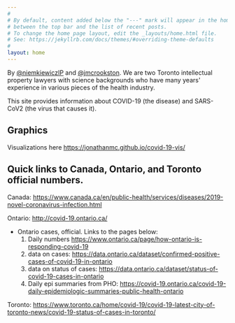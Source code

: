 ```yaml
---
#
# By default, content added below the "---" mark will appear in the home page
# between the top bar and the list of recent posts.
# To change the home page layout, edit the _layouts/home.html file.
# See: https://jekyllrb.com/docs/themes/#overriding-theme-defaults
#
layout: home
---
```


By [@niemkiewiczIP](https://twitter.com/niemkiewiczIP)  and [@jmcrookston](https://twitter.com/jmcrookston). We are two Toronto intellectual property lawyers with science backgrounds who have many years' experience in various pieces of the health industry.

This site provides information about COVID-19 (the disease) and SARS-CoV2 (the virus that causes it).

## Graphics

Visualizations here <https://jonathanmc.github.io/covid-19-vis/>

## Quick links to Canada, Ontario, and Toronto official numbers.

Canada:
<https://www.canada.ca/en/public-health/services/diseases/2019-novel-coronavirus-infection.html>

Ontario:
<http://covid-19.ontario.ca/>
- Ontario cases, official. Links to the pages below:
  1. Daily numbers <https://www.ontario.ca/page/how-ontario-is-responding-covid-19>
  1. data on cases: <https://data.ontario.ca/dataset/confirmed-positive-cases-of-covid-19-in-ontario>
  1. data on status of cases: <https://data.ontario.ca/dataset/status-of-covid-19-cases-in-ontario>
  1. Daily epi summaries from PHO: <https://covid-19.ontario.ca/covid-19-daily-epidemiologic-summaries-public-health-ontario>

Toronto:
<https://www.toronto.ca/home/covid-19/covid-19-latest-city-of-toronto-news/covid-19-status-of-cases-in-toronto/>
